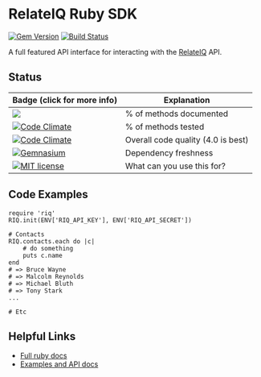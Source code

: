 # RelateIQ Ruby SDK 
[![Gem Version](https://img.shields.io/gem/v/riq.svg)](http://badge.fury.io/rb/riq)
[![Build Status](https://img.shields.io/travis/relateiq/ruby-sdk.svg)](https://travis-ci.org/relateiq/ruby-sdk)


A full featured API interface for interacting with the [RelateIQ](https://relateiq.com) API. 

## Status

|Badge (click for more info)|Explanation|
|---|---|
|[![](https://img.shields.io/badge/documentation-100%25-brightgreen.svg)](http://www.rubydoc.info/gems/riq)|% of methods documented|
|[![Code Climate](https://img.shields.io/codeclimate/coverage/github/relateiq/ruby-sdk.svg)](https://codeclimate.com/github/relateiq/ruby-sdk/coverage)|% of methods tested|
|[![Code Climate](https://img.shields.io/codeclimate/github/relateiq/ruby-sdk.svg)](https://codeclimate.com/github/relateiq/ruby-sdk/code)|Overall code quality (4.0 is best)|
|[![Gemnasium](https://img.shields.io/gemnasium/relateiq/ruby-sdk.svg)](https://gemnasium.com/relateiq/ruby-sdk)|Dependency freshness|
|[![MIT license](http://img.shields.io/badge/license-MIT-blue.svg)](http://opensource.org/licenses/MIT)|What can you use this for?|


## Code Examples

    require 'riq'
    RIQ.init(ENV['RIQ_API_KEY'], ENV['RIQ_API_SECRET'])

    # Contacts
    RIQ.contacts.each do |c|
        # do something
        puts c.name
    end
    # => Bruce Wayne
    # => Malcolm Reynolds
    # => Michael Bluth
    # => Tony Stark
    ...

    # Etc


## Helpful Links

* [Full ruby docs](http://www.rubydoc.info/gems/riq)
* [Examples and API docs](https://api.relateiq.com/#/ruby)
